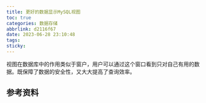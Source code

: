 ```yaml
---
title: 更好的数据显示MySQL视图
toc: true
categories: 数据存储
abbrlink: d2116f67
date: 2023-06-28 23:10:48
tags:
sticky:
---
```


视图在数据库中的作用类似于窗户，用户可以通过这个窗口看到只对自己有用的数据。既保障了数据的安全性，又大大提高了查询效率。

<!-- more -->




## 参考资料
